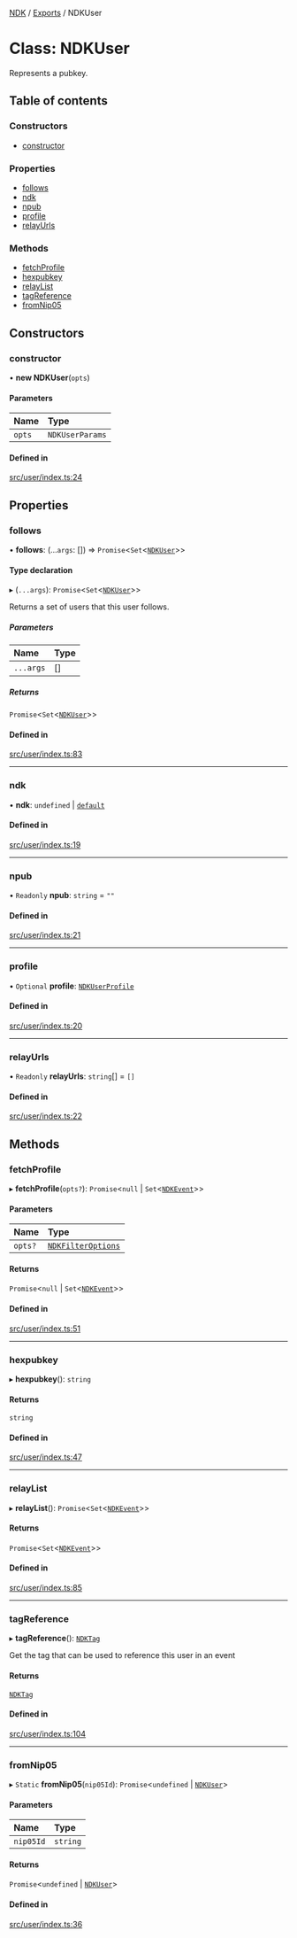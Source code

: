 [NDK](../README.md) / [Exports](../modules.md) / NDKUser

# Class: NDKUser

Represents a pubkey.

## Table of contents

### Constructors

- [constructor](NDKUser.md#constructor)

### Properties

- [follows](NDKUser.md#follows)
- [ndk](NDKUser.md#ndk)
- [npub](NDKUser.md#npub)
- [profile](NDKUser.md#profile)
- [relayUrls](NDKUser.md#relayurls)

### Methods

- [fetchProfile](NDKUser.md#fetchprofile)
- [hexpubkey](NDKUser.md#hexpubkey)
- [relayList](NDKUser.md#relaylist)
- [tagReference](NDKUser.md#tagreference)
- [fromNip05](NDKUser.md#fromnip05)

## Constructors

### constructor

• **new NDKUser**(`opts`)

#### Parameters

| Name | Type |
| :------ | :------ |
| `opts` | `NDKUserParams` |

#### Defined in

[src/user/index.ts:24](https://github.com/nostr-dev-kit/ndk/blob/4b9fbc9/src/user/index.ts#L24)

## Properties

### follows

• **follows**: (...`args`: []) => `Promise`<`Set`<[`NDKUser`](NDKUser.md)\>\>

#### Type declaration

▸ (`...args`): `Promise`<`Set`<[`NDKUser`](NDKUser.md)\>\>

Returns a set of users that this user follows.

##### Parameters

| Name | Type |
| :------ | :------ |
| `...args` | [] |

##### Returns

`Promise`<`Set`<[`NDKUser`](NDKUser.md)\>\>

#### Defined in

[src/user/index.ts:83](https://github.com/nostr-dev-kit/ndk/blob/4b9fbc9/src/user/index.ts#L83)

___

### ndk

• **ndk**: `undefined` \| [`default`](default.md)

#### Defined in

[src/user/index.ts:19](https://github.com/nostr-dev-kit/ndk/blob/4b9fbc9/src/user/index.ts#L19)

___

### npub

• `Readonly` **npub**: `string` = `""`

#### Defined in

[src/user/index.ts:21](https://github.com/nostr-dev-kit/ndk/blob/4b9fbc9/src/user/index.ts#L21)

___

### profile

• `Optional` **profile**: [`NDKUserProfile`](../interfaces/NDKUserProfile.md)

#### Defined in

[src/user/index.ts:20](https://github.com/nostr-dev-kit/ndk/blob/4b9fbc9/src/user/index.ts#L20)

___

### relayUrls

• `Readonly` **relayUrls**: `string`[] = `[]`

#### Defined in

[src/user/index.ts:22](https://github.com/nostr-dev-kit/ndk/blob/4b9fbc9/src/user/index.ts#L22)

## Methods

### fetchProfile

▸ **fetchProfile**(`opts?`): `Promise`<``null`` \| `Set`<[`NDKEvent`](NDKEvent.md)\>\>

#### Parameters

| Name | Type |
| :------ | :------ |
| `opts?` | [`NDKFilterOptions`](../interfaces/NDKFilterOptions.md) |

#### Returns

`Promise`<``null`` \| `Set`<[`NDKEvent`](NDKEvent.md)\>\>

#### Defined in

[src/user/index.ts:51](https://github.com/nostr-dev-kit/ndk/blob/4b9fbc9/src/user/index.ts#L51)

___

### hexpubkey

▸ **hexpubkey**(): `string`

#### Returns

`string`

#### Defined in

[src/user/index.ts:47](https://github.com/nostr-dev-kit/ndk/blob/4b9fbc9/src/user/index.ts#L47)

___

### relayList

▸ **relayList**(): `Promise`<`Set`<[`NDKEvent`](NDKEvent.md)\>\>

#### Returns

`Promise`<`Set`<[`NDKEvent`](NDKEvent.md)\>\>

#### Defined in

[src/user/index.ts:85](https://github.com/nostr-dev-kit/ndk/blob/4b9fbc9/src/user/index.ts#L85)

___

### tagReference

▸ **tagReference**(): [`NDKTag`](../modules.md#ndktag)

Get the tag that can be used to reference this user in an event

#### Returns

[`NDKTag`](../modules.md#ndktag)

#### Defined in

[src/user/index.ts:104](https://github.com/nostr-dev-kit/ndk/blob/4b9fbc9/src/user/index.ts#L104)

___

### fromNip05

▸ `Static` **fromNip05**(`nip05Id`): `Promise`<`undefined` \| [`NDKUser`](NDKUser.md)\>

#### Parameters

| Name | Type |
| :------ | :------ |
| `nip05Id` | `string` |

#### Returns

`Promise`<`undefined` \| [`NDKUser`](NDKUser.md)\>

#### Defined in

[src/user/index.ts:36](https://github.com/nostr-dev-kit/ndk/blob/4b9fbc9/src/user/index.ts#L36)
